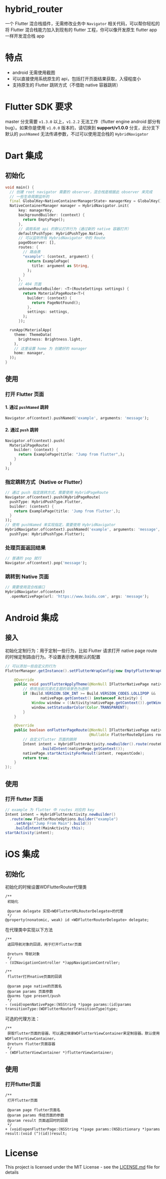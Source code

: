 # hybrid_router

一个 Flutter 混合栈插件，无需修改业务中 `Navigator` 相关代码，可以帮你轻松的将 Flutter 混合栈能力加入到现有的 flutter 工程，你可以像开发原生 flutter app 一样开发混合栈 app

# 特点
* android 无需使用截图
* 可以直接使用系统原生的 api，包括打开页面结果获取，入侵程度小
* 支持原生的 Flutter 跳转方式（不借助 native 容器跳转）

# Flutter SDK 要求
master 分支需要 `v1.3.0` 以上，`v1.2.2` 无法工作（flutter engine android 部分有 bug）。如果你是使用 `v1.0.0` 版本的，请切换到 **support/v1.0.0** 分支，此分支下默认的 `pushNamed` 无法传递参数，不过可以使用混合栈的 `HybridNavigator`

# Dart 集成
## 初始化
```dart
void main() {
  // 创建 root navigator 需要的 observer，混合栈是根据此 observer 来完成
  // 一些生命周期监听的
  final GlobalKey<NativeContainerManagerState> managerKey = GlobalKey();
  NativeContainerManager manager = HybridNavigator.init(
      key: managerKey,
      backgroundBuilder: (context) {
        return EmptyPage();
      },
      // 调用系统 api 的默认打开行为（通过新的 native 容器打开）
      defaultPushType: HybridPushType.Native,
      // 可以监听所有 HybridNavigator 中的 Route
      pageObserver: [],
      routes: {
        // 路由表
        "example": (context, argument) {
          return ExamplePage(
            title: argument as String,
          );
        }
      },
      // 404 页面
      unknownRouteBuilder: <T>(RouteSettings settings) {
        return MaterialPageRoute<T>(
          builder: (context) {
            return PageNotFound();
          },
          settings: settings,
        );
      });

  runApp(MaterialApp(
    theme: ThemeData(
      brightness: Brightness.light,
    ),
    // 这里设置 home 为 创建好的 manager
    home: manager,
  ));
}
```
## 使用
### 打开 Flutter 页面
#### 1. 通过 `pushNamed` 跳转
```dart
Navigator.of(context).pushNamed('example', arguments: 'message');
```
#### 2. 通过 `push` 跳转
```dart
Navigator.of(context).push(
  MaterialPageRoute(
    builder: (context) {
      return ExamplePage(title: "Jump from flutter",);
    }
  )
);
```
### 指定跳转方式（Native or Flutter）
```dart
// 通过 push 指定跳转方式，需要使用 HybridPageRoute
Navigator.of(context).push(HybridPageRoute(
  pushType: HybridPushType.Flutter,
  builder: (context) {
    return ExamplePage(title: 'Jump from flutter',);
  }
));
// 使用 pushNamed 来实现指定，需要使用 HybridNavigator
HybridNavigator.of(context).pushNamed('example', arguments: 'message',
  pushType: HybridPushType.Flutter);
```
### 处理页面返回结果
```dart
// 普通的 pop 就行
Navigator.of(context).pop('message');
```
### 跳转到 Native 页面
```dart
// 需要使用混合栈接口
HybridNavigator.of(context)
  .openNativePage(url: 'https://www.baidu.com', args: 'message');
```


# Android 集成
## 接入
初始化定制行为：用于定制一些行为，比如 Flutter 请求打开 native page route 的时候定制路由行为。不设置表示使用默认的配置
```java
// 可以添加一些自定义的行为
FlutterManager.getInstance().setFlutterWrapConfig(new EmptyFlutterWrapConfig() {

    @Override
    public void postFlutterApplyTheme(@NonNull IFlutterNativePage nativePage) {
        // 修改当前沉浸式主题的背景色为透明
        if (Build.VERSION.SDK_INT >= Build.VERSION_CODES.LOLLIPOP &&
                nativePage.getContext() instanceof Activity) {
            Window window = ((Activity)nativePage.getContext()).getWindow();
            window.setStatusBarColor(Color.TRANSPARENT);
        }
    }

    @Override
    public boolean onFlutterPageRoute(@NonNull IFlutterNativePage nativePage,
                                      @Nullable FlutterRouteOptions routeOptions, int requestCode) {
        // 自定义flutter 页面的跳转
        Intent intent = HybridFlutterActivity.newBuilder().route(routeOptions)
                .buildIntent(nativePage.getContext());
        nativePage.startActivityForResult(intent, requestCode);
        return true;
    }
});
```
## 使用
### 打开 flutter 页面
```java
// example 为 flutter 中 routes 对应的 key
Intent intent = HybridFlutterActivity.newBuilder()
  .route(new FlutterRouteOptions.Builder("example")
    .setArgs("Jump From Main").build())
    .buildIntent(MainActivity.this);
startActivity(intent);
```

# iOS 集成
## 初始化
初始化的时候设置WDFlutterRouter代理类
```objc
/**
 初始化

 @param delegate 实现<WDFlutterURLRouterDelegate>的代理
 */
@property(nonatomic, weak) id <WDFlutterRouterDelegate> delegate;
```
在代理类中实现以下方法
```objc
/**
 返回导航对象的回调，用于打开flutter页面

 @return 导航对象
 */
- (UINavigationController *)appNavigationController;
```
```objc
/**
 flutter打开native页面的回调

 @param page native的页面名
 @param params 页面参数
 @parms type present/push   
 */
- (void)openNativePage:(NSString *)page params:(id)params transitionType:(WDFlutterRouterTransitionType)type;
```
可选的代理方法：
```objc
/**
 获取flutter页面的容器，可以通过继承WDFlutterViewContainer来定制容器。默认使用WDFlutterViewContainer。
 @return flutter页面容器
 */
- (WDFlutterViewContainer *)flutterViewContainer;
```
## 使用
### 打开flutter页面
```objc
/**
 打开flutter页面

 @param page flutter页面名
 @param params 传给页面的参数
 @param result 页面返回时的回调
 */
+ (void)openFlutterPage:(NSString *)page params:(NSDictionary *)params result:(void (^)(id))result;
```

# License
This project is licensed under the MIT License - see the [LICENSE.md](LICENSE) file for details